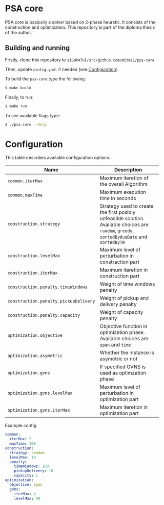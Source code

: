 # PSA core

PSA core is basically a solver based on 2-phase heurstic. It consists of the
construction and optimization. This repository is part of the diploma thesis of the author.

## Building and running

Firstly, clone this repository to `${GOPATH}/src/github.com/mitas1/pps-core`. 

Then, update `config.yaml` if needed (see [Configuration](#configuration)).

To build the `psa-core` type the following:

```sh
$ make build
```

Finally, to run:

```sh
$ make run
```

To see available flags type:

```sh
$ ./psa-core --help
```

# Configuration

This table describes available configuration options:

| Name             | Description                                                             |
| ---------------- | ----------------------------------------------------------------------- |
| `common.iterMax`    | Maximum iteretion of the overall Algorithm                           |
| `common.maxTime`    | Maximum execution time in seconds                                    |
| `construction.strategy`  | Strategy used to create the first posibly unfeasible solution. Available choices are `random`, `greedy`, `sortedBydueDate` and `sortedByTW` |
| `construction.levelMax`  | Maximum level of perturbation in constraction part               |
| `construction.iterMax`   | Maximum iteretion in construction part                           |
| `construction.penalty.timeWindows`    | Weight of time windows penalty                      |
| `construction.penalty.pickupDelivery`    | Weight of pickup and delivery penalty            |
| `construction.penalty.capacity`    | Weight of capacity penalty                             |
| `optimization.objective`  | Objective function in optimization phase. Available choices are `span` and `time` |
| `optimization.asymetric`  | Whether the instance is asymetric or not                       |
| `optimization.gvns`       | If specified GVNS is used as optimzation phase                 |
| `optimization.gvns.levelMax`  | Maximum level of perturbation in optimization part                 |
| `optimization.gvns.iterMax`   | Maximum iteretion in optimization part                             |

Example config:

```yaml
common:
  iterMax: 2
  maxTime: 100
construction:
  strategy: random
  levelMax: 10
  penalty:
    timeWindows: 100
    pickupDelivery: 10
    capacity: 1
optimization:
  objective: span
  gvns:
    iterMax: 4
    levelMax: 40
```
